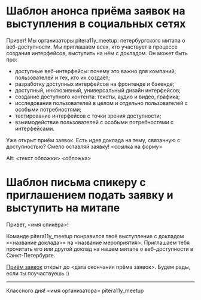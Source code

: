 # Шаблон анонса приёма заявок на выступления в социальных сетях

Привет! Мы организаторы pitera11y_meetup: петербургского митапа о веб-доступности.
Мы приглашаем всех, кто участвует в процессе создания интерфейсов, выступить на нём с докладом. Он может быть про:
* доступные веб-интерфейсы: почему это важно для компаний, пользователей и тех, кто их создаёт;
* разработку доступных интерфейсов на фронтенде и бэкенде;
* доступный, инклюзивный, универсальный дизайн интерфейсов;
* создание доступного контента: тексты, аудио и видео, графика;
* исследования пользователей в целом и отдельно пользователей с особыми потребностями;
* тестирование интерфейсов с точки зрения доступности;
* взыимодействие пользователей с особыми потребностями с интерфейсами.

Уже открыт приём заявок. Есть идея доклада на тему, связанную с доступностью? Смело оставляй заявку!
<ссылка на форму>

Alt: <текст обложки>
<обложка>

# Шаблон письма спикеру с приглашением подать заявку и выступить на митапе

Привет, <имя спикера>!

Команде pitera11y_meetup понравился твоё выступление с докладом «<название доклада>» на <название мероприятия>. Приглашаем тебя прочитать его или другой доклад на нашем митапе о веб-доступности в Санкт-Петербурге.

[Приём заявок](TODO) открыт до <дата окончания прёма заявок>. Будем рады, если ты поучаствуешь :)

____
Классного дня!
<имя организатора>
pitera11y_meetup
